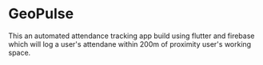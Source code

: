 # GeoPulse

This an automated attendance tracking app build using flutter and firebase which will log a user's attendane within 200m of proximity user's working space.


